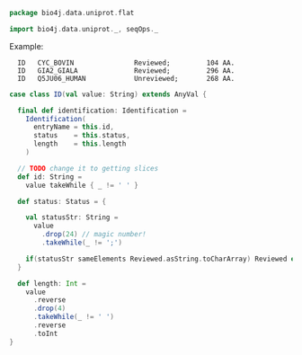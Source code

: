 
```scala
package bio4j.data.uniprot.flat

import bio4j.data.uniprot._, seqOps._
```


Example:

```
  ID   CYC_BOVIN               Reviewed;         104 AA.
  ID   GIA2_GIALA              Reviewed;         296 AA.
  ID   Q5JU06_HUMAN            Unreviewed;       268 AA.
```


```scala
case class ID(val value: String) extends AnyVal {

  final def identification: Identification =
    Identification(
      entryName = this.id,
      status    = this.status,
      length    = this.length
    )

  // TODO change it to getting slices
  def id: String =
    value takeWhile { _ != ' ' }

  def status: Status = {

    val statusStr: String =
      value
        .drop(24) // magic number!
        .takeWhile(_ != ';')

    if(statusStr sameElements Reviewed.asString.toCharArray) Reviewed else Unreviewed
  }

  def length: Int =
    value
      .reverse
      .drop(4)
      .takeWhile(_ != ' ')
      .reverse
      .toInt
}

```




[test/scala/LineParsingSpeed.scala]: ../../../test/scala/LineParsingSpeed.scala.md
[test/scala/lines.scala]: ../../../test/scala/lines.scala.md
[test/scala/testData.scala]: ../../../test/scala/testData.scala.md
[test/scala/FlatFileEntry.scala]: ../../../test/scala/FlatFileEntry.scala.md
[test/scala/EntryParsingSpeed.scala]: ../../../test/scala/EntryParsingSpeed.scala.md
[test/scala/FileReadSpeed.scala]: ../../../test/scala/FileReadSpeed.scala.md
[test/scala/SeqOps.scala]: ../../../test/scala/SeqOps.scala.md
[main/scala/entry.scala]: ../entry.scala.md
[main/scala/flat/SequenceData.scala]: SequenceData.scala.md
[main/scala/flat/KW.scala]: KW.scala.md
[main/scala/flat/ID.scala]: ID.scala.md
[main/scala/flat/RC.scala]: RC.scala.md
[main/scala/flat/DT.scala]: DT.scala.md
[main/scala/flat/Entry.scala]: Entry.scala.md
[main/scala/flat/GN.scala]: GN.scala.md
[main/scala/flat/parsers.scala]: parsers.scala.md
[main/scala/flat/RG.scala]: RG.scala.md
[main/scala/flat/DR.scala]: DR.scala.md
[main/scala/flat/OG.scala]: OG.scala.md
[main/scala/flat/RL.scala]: RL.scala.md
[main/scala/flat/SQ.scala]: SQ.scala.md
[main/scala/flat/PE.scala]: PE.scala.md
[main/scala/flat/OS.scala]: OS.scala.md
[main/scala/flat/CC.scala]: CC.scala.md
[main/scala/flat/OX.scala]: OX.scala.md
[main/scala/flat/OH.scala]: OH.scala.md
[main/scala/flat/RN.scala]: RN.scala.md
[main/scala/flat/DE.scala]: DE.scala.md
[main/scala/flat/RA.scala]: RA.scala.md
[main/scala/flat/RX.scala]: RX.scala.md
[main/scala/flat/FT.scala]: FT.scala.md
[main/scala/flat/AC.scala]: AC.scala.md
[main/scala/flat/RP.scala]: RP.scala.md
[main/scala/flat/lineTypes.scala]: lineTypes.scala.md
[main/scala/flat/RT.scala]: RT.scala.md
[main/scala/seqOps.scala]: ../seqOps.scala.md
